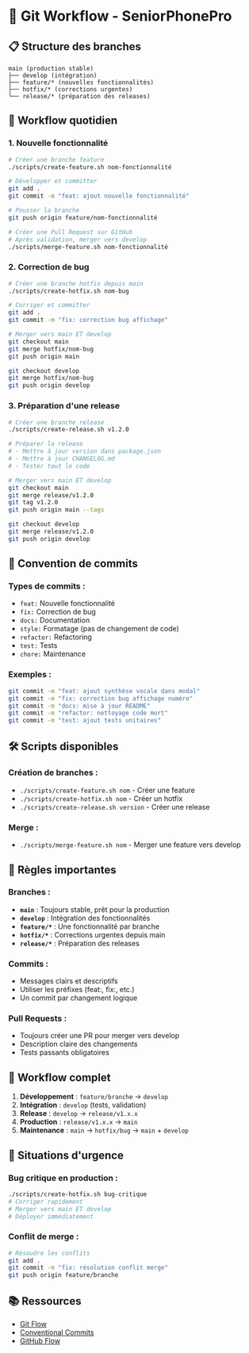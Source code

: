 # 🌿 Git Workflow - SeniorPhonePro

## 📋 Structure des branches

```
main (production stable)
├── develop (intégration)
├── feature/* (nouvelles fonctionnalités)
├── hotfix/* (corrections urgentes)
└── release/* (préparation des releases)
```

## 🚀 Workflow quotidien

### 1. **Nouvelle fonctionnalité**

```bash
# Créer une branche feature
./scripts/create-feature.sh nom-fonctionnalité

# Développer et committer
git add .
git commit -m "feat: ajout nouvelle fonctionnalité"

# Pousser la branche
git push origin feature/nom-fonctionnalité

# Créer une Pull Request sur GitHub
# Après validation, merger vers develop
./scripts/merge-feature.sh nom-fonctionnalité
```

### 2. **Correction de bug**

```bash
# Créer une branche hotfix depuis main
./scripts/create-hotfix.sh nom-bug

# Corriger et committer
git add .
git commit -m "fix: correction bug affichage"

# Merger vers main ET develop
git checkout main
git merge hotfix/nom-bug
git push origin main

git checkout develop
git merge hotfix/nom-bug
git push origin develop
```

### 3. **Préparation d'une release**

```bash
# Créer une branche release
./scripts/create-release.sh v1.2.0

# Préparer la release
# - Mettre à jour version dans package.json
# - Mettre à jour CHANGELOG.md
# - Tester tout le code

# Merger vers main ET develop
git checkout main
git merge release/v1.2.0
git tag v1.2.0
git push origin main --tags

git checkout develop
git merge release/v1.2.0
git push origin develop
```

## 📝 Convention de commits

### **Types de commits :**
- `feat:` Nouvelle fonctionnalité
- `fix:` Correction de bug
- `docs:` Documentation
- `style:` Formatage (pas de changement de code)
- `refactor:` Refactoring
- `test:` Tests
- `chore:` Maintenance

### **Exemples :**
```bash
git commit -m "feat: ajout synthèse vocale dans modal"
git commit -m "fix: correction bug affichage numéro"
git commit -m "docs: mise à jour README"
git commit -m "refactor: nettoyage code mort"
git commit -m "test: ajout tests unitaires"
```

## 🛠️ Scripts disponibles

### **Création de branches :**
- `./scripts/create-feature.sh nom` - Créer une feature
- `./scripts/create-hotfix.sh nom` - Créer un hotfix
- `./scripts/create-release.sh version` - Créer une release

### **Merge :**
- `./scripts/merge-feature.sh nom` - Merger une feature vers develop

## 🎯 Règles importantes

### **Branches :**
- **`main`** : Toujours stable, prêt pour la production
- **`develop`** : Intégration des fonctionnalités
- **`feature/*`** : Une fonctionnalité par branche
- **`hotfix/*`** : Corrections urgentes depuis main
- **`release/*`** : Préparation des releases

### **Commits :**
- Messages clairs et descriptifs
- Utiliser les préfixes (feat:, fix:, etc.)
- Un commit par changement logique

### **Pull Requests :**
- Toujours créer une PR pour merger vers develop
- Description claire des changements
- Tests passants obligatoires

## 🔄 Workflow complet

1. **Développement** : `feature/branche` → `develop`
2. **Intégration** : `develop` (tests, validation)
3. **Release** : `develop` → `release/v1.x.x`
4. **Production** : `release/v1.x.x` → `main`
5. **Maintenance** : `main` → `hotfix/bug` → `main` + `develop`

## 🚨 Situations d'urgence

### **Bug critique en production :**
```bash
./scripts/create-hotfix.sh bug-critique
# Corriger rapidement
# Merger vers main ET develop
# Déployer immédiatement
```

### **Conflit de merge :**
```bash
# Résoudre les conflits
git add .
git commit -m "fix: résolution conflit merge"
git push origin feature/branche
```

## 📚 Ressources

- [Git Flow](https://nvie.com/posts/a-successful-git-branching-model/)
- [Conventional Commits](https://www.conventionalcommits.org/)
- [GitHub Flow](https://guides.github.com/introduction/flow/)
